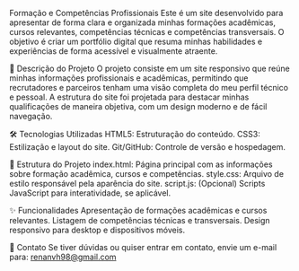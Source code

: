 Formação e Competências Profissionais
Este é um site desenvolvido para apresentar de forma clara e organizada minhas formações acadêmicas, cursos relevantes, competências técnicas e competências transversais. O objetivo é criar um portfólio digital que resuma minhas habilidades e experiências de forma acessível e visualmente atraente.

📄 Descrição do Projeto
O projeto consiste em um site responsivo que reúne minhas informações profissionais e acadêmicas, permitindo que recrutadores e parceiros tenham uma visão completa do meu perfil técnico e pessoal. A estrutura do site foi projetada para destacar minhas qualificações de maneira objetiva, com um design moderno e de fácil navegação.

🛠️ Tecnologias Utilizadas
HTML5: Estruturação do conteúdo.
CSS3: Estilização e layout do site.
Git/GitHub: Controle de versão e hospedagem.

📂 Estrutura do Projeto
index.html: Página principal com as informações sobre formação acadêmica, cursos e competências.
style.css: Arquivo de estilo responsável pela aparência do site.
script.js: (Opcional) Scripts JavaScript para interatividade, se aplicável.


✨ Funcionalidades
Apresentação de formações acadêmicas e cursos relevantes.
Listagem de competências técnicas e transversais.
Design responsivo para desktop e dispositivos móveis.

📧 Contato
Se tiver dúvidas ou quiser entrar em contato, envie um e-mail para: renanvh98@gmail.com

